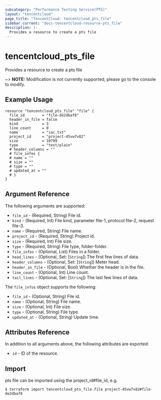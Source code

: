 ```yaml
---
subcategory: "Performance Testing Service(PTS)"
layout: "tencentcloud"
page_title: "TencentCloud: tencentcloud_pts_file"
sidebar_current: "docs-tencentcloud-resource-pts_file"
description: |-
  Provides a resource to create a pts file
---
```


# tencentcloud_pts_file

Provides a resource to create a pts file

~> **NOTE:** Modification is not currently supported, please go to the console to modify.

## Example Usage

```hcl
resource "tencentcloud_pts_file" "file" {
  file_id        = "file-de2dbaf8"
  header_in_file = false
  kind           = 3
  line_count     = 0
  name           = "iac.txt"
  project_id     = "project-45vw7v82"
  size           = 10799
  type           = "text/plain"
  # header_columns = ""
  # file_infos {
  # name = ""
  # size = ""
  # type = ""
  # updated_at = ""
  # }
}
```

## Argument Reference

The following arguments are supported:

* `file_id` - (Required, String) File id.
* `kind` - (Required, Int) File kind, parameter file-1, protocol file-2, request file-3.
* `name` - (Required, String) File name.
* `project_id` - (Required, String) Project id.
* `size` - (Required, Int) File size.
* `type` - (Required, String) File type, folder-folder.
* `file_infos` - (Optional, List) Files in a folder.
* `head_lines` - (Optional, Set: [`String`]) The first few lines of data.
* `header_columns` - (Optional, Set: [`String`]) Meter head.
* `header_in_file` - (Optional, Bool) Whether the header is in the file.
* `line_count` - (Optional, Int) Line count.
* `tail_lines` - (Optional, Set: [`String`]) The last few lines of data.

The `file_infos` object supports the following:

* `file_id` - (Optional, String) File id.
* `name` - (Optional, String) File name.
* `size` - (Optional, Int) File size.
* `type` - (Optional, String) File type.
* `updated_at` - (Optional, String) Update time.

## Attributes Reference

In addition to all arguments above, the following attributes are exported:

* `id` - ID of the resource.



## Import

pts file can be imported using the project_id#file_id, e.g.
```
$ terraform import tencentcloud_pts_file.file project-45vw7v82#file-de2dbaf8
```

